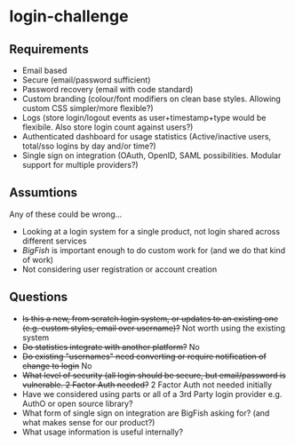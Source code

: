 # login-challenge

## Requirements

* Email based
* Secure (email/password sufficient)
* Password recovery (email with code standard)
* Custom branding (colour/font modifiers on clean base styles. Allowing custom CSS simpler/more flexible?)
* Logs (store login/logout events as user+timestamp+type would be flexibile. Also store login count against users?)
* Authenticated dashboard for usage statistics (Active/inactive users, total/sso logins by day and/or time?)
* Single sign on integration (OAuth, OpenID, SAML possibilities. Modular support for multiple providers?)

## Assumtions

Any of these could be wrong...

* Looking at a login system for a single product, not login shared across different services
* *BigFish* is important enough to do custom work for (and we do that kind of work)
* Not considering user registration or account creation

## Questions

* ~~Is this a new, from scratch login system, or updates to an existing one (e.g. custom styles, email over username)?~~ Not worth using the existing system
* ~~Do statistics integrate with another platform?~~ No
* ~~Do existing "usernames" need converting or require notification of change to login~~ No
* ~~What level of security (all login should be secure, but email/password is vulnerable. 2 Factor Auth needed?~~ 2 Factor Auth not needed initially
* Have we considered using parts or all of a 3rd Party login provider e.g. AuthO or open source library?
* What form of single sign on integration are BigFish asking for? (and what makes sense for our product?)
* What usage information is useful internally?
